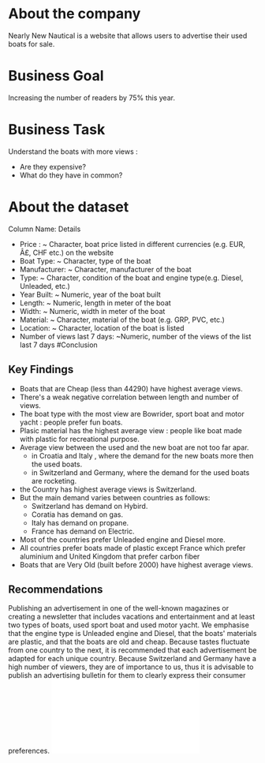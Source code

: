 # About the company
Nearly New Nautical is a website that allows users to advertise their used boats for sale.


# Business Goal
Increasing the number of readers by 75% this year.


# Business Task
Understand the boats with more views :
* Are they expensive?
* What do they have in common?


# About the dataset
Column Name: Details
* Price : ~ Character, boat price listed in different currencies (e.g. EUR, Â£, CHF etc.) on the website
* Boat Type: ~ Character, type of the boat
* Manufacturer: ~ Character, manufacturer of the boat
* Type: ~ Character, condition of the boat and engine type(e.g. Diesel, Unleaded, etc.)
* Year Built: ~ Numeric, year of the boat built
* Length: ~ Numeric, length in meter of the boat
* Width: ~ Numeric, width in meter of the boat
* Material: ~ Character, material of the boat (e.g. GRP, PVC, etc.)
* Location: ~ Character, location of the boat is listed
* Number of views last 7 days: ~Numeric, number of the views of the list last 7 days
#Conclusion
## Key Findings
* Boats that are Cheap (less than 44290) have highest average views.
* There's a weak negative correlation between length and number of views.
* The boat type with the most view are Bowrider, sport boat and motor yacht : people prefer fun boats.
* Plasic material has the highest average view : people like boat made with plastic for recreational purpose.
* Average view between the used and the new boat are not too far apar.
    * in Croatia and Italy , where the demand for the new boats more then the used boats.
    * in Switzerland and Germany, where the demand for the used boats are rocketing.
* the Country has highest average views is Switzerland.
* But the main demand varies between countries as follows:
    * Switzerland has demand on Hybird.
    * Coratia has demand on gas.
    * Italy has demand on propane.
    * France has demand on Electric.
* Most of the countries prefer Unleaded engine and Diesel more.
* All countries prefer boats made of plastic except France which prefer aluminium and United Kingdom that prefer carbon fiber
* Boats that are Very Old (built before 2000) have highest average views.
## Recommendations
Publishing an advertisement in one of the well-known magazines or creating a newsletter that includes vacations and entertainment and at least two types of boats, used sport boat and used motor yacht. We emphasise that the engine type is Unleaded engine and Diesel, that the boats' materials are plastic, and that the boats are old and cheap.
Because tastes fluctuate from one country to the next, it is recommended that each advertisement be adapted for each unique country.
Because Switzerland and Germany have a high number of viewers, they are of importance to us, thus it is advisable to publish an advertising bulletin for them to clearly express their consumer preferences.
![](DA0025237228908.pdf)
